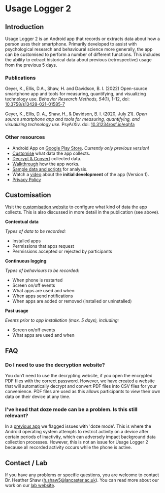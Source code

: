 # Usage Logger 2

## Introduction
Usage Logger 2 is an Android app that records or extracts data about how a person uses their smartphone. Primarily developed to assist with psychological research and behavioural science more generally, the app can be customised to perform a number of different functions.  This includes the ability to extract historical data about previous (retrospective) usage from the previous 5 days.

### Publications

Geyer, K., Ellis, D.A., Shaw, H. and Davidson, B. I. (2022) Open-source smartphone app and tools for measuring, quantifying, and visualizing technology use. <em>Behavior Research Methods, 54</em>(1), 1-12, doi: [10.3758/s13428-021-01585-7](https://doi.org/10.3758/s13428-021-01585-7)

Geyer, K., Ellis, D. A., Shaw, H., & Davidson, B. I. (2020, July 21). *Open source smartphone app and tools for measuring, quantifying, and visualizing technology use.* PsyArXiv. doi: [10.31234/osf.io/eqhfa](https://doi.org/10.31234/osf.io/eqhfa)

### Other resources

<!-- - Android App on [Google Play Store](https://play.google.com/store/apps/details?id=psych.sensorlab.useagelogger2).-->
- Android App on [Google Play Store](https://play.google.com/store/apps/details?id=geyerk.sensorlab.suselogger). *Currently only previous version!*
- [Customise](https://usagelogger2.netlify.app/customise/) what data the app collects.
- [Decrypt & Convert](https://usagelogger2.netlify.app/decrypt/) collected data.
- [Walkthrough](https://usagelogger2.netlify.app/walkthrough) how the app works.
- [Sample data and scripts](https://github.com/daviaellis/UsageLoggerPublished/tree/master/Data) for analysis.
- Watch a [video](https://www.youtube.com/watch?v=VET3PkaNayo&amp;feature=youtu.be) about the **initial development** of the app (Version 1).
- [Privacy Policy](https://usagelogger2.netlify.app/privacy/)

## Customisation

Visit the [customisation website](https://usagelogger2.netlify.app/customise/) to configure what kind of data the app collects. This is also discussed in more detail in the publication (see above).

**Contextual data**

*Types of data to be recorded:*

- Installed apps
- Permissions that apps request
- Permissions accepted or rejected by participants

**Continuous logging** 

*Types of behaviours to be recorded:*

- When phone is restarted
- Screen on/off events
- What apps are used and when
- When apps send notifications
- When apps are added or removed (installed or uninstalled)

**Past usage** 

*Events prior to app installation (max. 5 days), including:*

- Screen on/off events
- What apps are used and when

## FAQ

### Do I need to use the decryption website?
You don’t need to use the decrypting website, if you open the encrypted PDF files with the correct password. However, we have created a website that will automatically decrypt and convert PDF files into CSV files for your convenience. PDF files are used as this allows participants to view their own data on their device at any time. 

### I've head that doze mode can be a problem. Is this still relevant?
In a [previous app](https://github.com/kris-geyer/pegLog) we flagged issues with 'doze mode'. This is where the Android operating system attempts to restrict activity on a device after certain periods of inactivity, which can adversely impact background data collection processes. However, this is not an issue for Usage Logger 2 because all recorded activity occurs while the phone is active. 

## Contact / Lab
If you have any problems or specific questions, you are welcome to contact Dr. Heather Shaw (<a href="mailto:h.shaw5@lancaster.ac.uk">h.shaw5@lancaster.ac.uk</a>). You can read more about our work on our [lab website](https://psychsensorlab.com/).